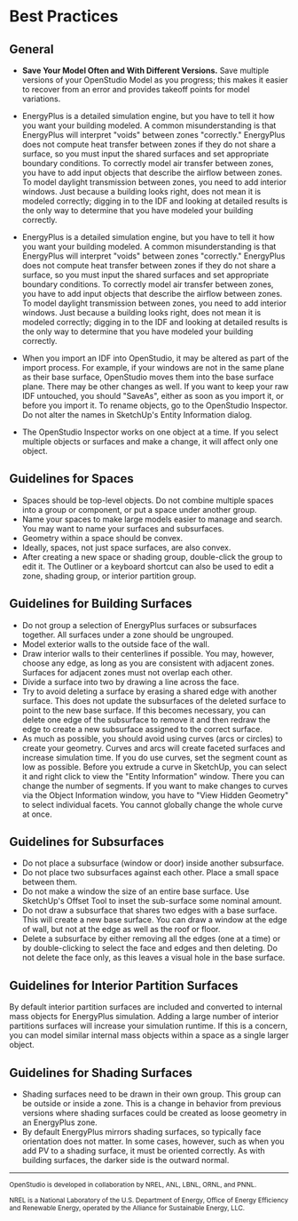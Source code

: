 # Best Practices
## General

* __Save Your Model Often and With Different Versions.__ Save multiple versions of your OpenStudio Model as you progress; this makes it easier to recover from an error and provides takeoff points for model variations.

* EnergyPlus is a detailed simulation engine, but you have to tell it how you want your building modeled. A common misunderstanding is that EnergyPlus will interpret "voids" between zones "correctly." EnergyPlus does not compute heat transfer between zones if they do not share a surface, so you must input the shared surfaces and set appropriate boundary conditions. To correctly model air transfer between zones, you have to add input objects that describe the airflow between zones. To model daylight transmission between zones, you need to add interior windows. Just because a building looks right, does not mean it is modeled correctly; digging in to the IDF and looking at detailed results is the only way to determine that you have modeled your building correctly.

* EnergyPlus is a detailed simulation engine, but you have to tell it how you want your building modeled. A common misunderstanding is that EnergyPlus will interpret "voids" between zones "correctly." EnergyPlus does not compute heat transfer between zones if they do not share a surface, so you must input the shared surfaces and set appropriate boundary conditions. To correctly model air transfer between zones, you have to add input objects that describe the airflow between zones. To model daylight transmission between zones, you need to add interior windows. Just because a building looks right, does not mean it is modeled correctly; digging in to the IDF and looking at detailed results is the only way to determine that you have modeled your building correctly.


* When you import an IDF into OpenStudio, it may be altered as part of the import process. For example, if your windows are not in the same plane as their base surface, OpenStudio moves them into the base surface plane. There may be other changes as well. If you want to keep your raw IDF untouched, you should "SaveAs", either as soon as you import it, or before you import it.
To rename objects, go to the OpenStudio Inspector. Do not alter the names in SketchUp's Entity Information dialog.


* The OpenStudio Inspector works on one object at a time. If you select multiple objects or surfaces and make a change, it will affect only one object.

## Guidelines for Spaces

* Spaces should be top-level objects. Do not combine multiple spaces into a group or component, or put a space under another group.
* Name your spaces to make large models easier to manage and search. You may want to name your surfaces and subsurfaces.
* Geometry within a space should be convex.
* Ideally, spaces, not just space surfaces, are also convex.
* After creating a new space or shading group, double-click the group to edit it. The Outliner or a keyboard shortcut can also be used to edit a zone, shading group, or interior partition group.


## Guidelines for Building Surfaces

* Do not group a selection of EnergyPlus surfaces or subsurfaces together. All surfaces under a zone should be ungrouped.
* Model exterior walls to the outside face of the wall.
* Draw interior walls to their centerlines if possible. You may, however, choose any edge, as long as you are consistent with adjacent zones. Surfaces for adjacent zones must not overlap each other.
* Divide a surface into two by drawing a line across the face.
* Try to avoid deleting a surface by erasing a shared edge with another surface. This does not update the subsurfaces of the deleted surface to point to the new base surface. If this becomes necessary, you can delete one edge of the subsurface to remove it and then redraw the edge to create a new subsurface assigned to the correct surface.
* As much as possible, you should avoid using curves (arcs or circles) to create your geometry. Curves and arcs will create faceted surfaces and increase simulation time. If you do use curves, set the segment count as low as possible. Before you extrude a curve in SketchUp, you can select it and right click to view the "Entity Information" window. There you can change the number of segments. If you want to make changes to curves via the Object Information window, you have to "View Hidden Geometry" to select individual facets. You cannot globally change the whole curve at once.

## Guidelines for Subsurfaces

* Do not place a subsurface (window or door) inside another subsurface.
* Do not place two subsurfaces against each other. Place a small space between them.
* Do not make a window the size of an entire base surface. Use SketchUp's Offset Tool to inset the sub-surface some nominal amount.
* Do not draw a subsurface that shares two edges with a base surface. This will create a new base surface. You can draw a window at the edge of wall, but not at the edge as well as the roof or floor.
* Delete a subsurface by either removing all the edges (one at a time) or by double-clicking to select the face and edges and then deleting. Do not delete the face only, as this leaves a visual hole in the base surface.

## Guidelines for Interior Partition Surfaces
By default interior partition surfaces are included and converted to internal mass objects for EnergyPlus simulation. Adding a large number of interior partitions surfaces will increase your simulation runtime. If this is a concern, you can model similar internal mass objects within a space as a single larger object.

## Guidelines for Shading Surfaces

* Shading surfaces need to be drawn in their own group. This group can be outside or inside a zone. This is a change in behavior from previous versions where shading surfaces could be created as loose geometry in an EnergyPlus zone.
* By default EnergyPlus mirrors shading surfaces, so typically face orientation does not matter. In some cases, however, such as when you add PV to a shading surface, it must be oriented correctly. As with building surfaces, the darker side is the outward normal.


<!--## Deciding on the Level of Detail for Your Model
## Run Simulations on Local Hard Drive.
## Don’t use Undo in the SketchUp Plugin
## When Working in the SketchUp Plugin and OpenStudio Application at the Same Time Make sure to Manage Files Properly.
--> 

 _______________________


<p class="text-center"><small>OpenStudio is developed in collaboration by NREL, ANL, LBNL, ORNL, and PNNL.</small></p> 

<p class="text-center"><small>NREL is a National Laboratory of the U.S. Department of Energy, Office of Energy Efficiency and Renewable Energy, operated by the Alliance for Sustainable Energy, LLC.</small></p>
  
  


